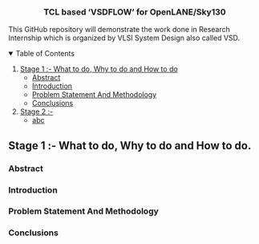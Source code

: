 

<h3 align="center"> TCL based ‘VSDFLOW’ for OpenLANE/Sky130</h3>


This GitHub repository will demonstrate the work done in Research Internship which is organized by VLSI System Design also called VSD.


<!-- TABLE OF CONTENTS -->
<details open="open">
  <summary>Table of Contents</summary>
  <ol>
    <li>
      <a href="#Stage 1 :- What to do, Why to do and How to do">Stage 1 :- What to do, Why to do and How to do</a>
      <ul>
        <li><a href="#Abstract">Abstract</a></li>
        <li><a href="#Introduction">Introduction</a></li>
        <li><a href="#Problem Statement And Methodology">Problem Statement And Methodology</a></li>
        <li><a href="#Conclusions">Conclusions</a></li>
      </ul>
      </li>
    <li>
      <a href="#Stage 2 :- ">Stage 2 :- </a>
      <ul>
       <li><a href="abc">abc</a></li>
      </ul>
      </li>
    
  </ol>
  </details>

## Stage 1 :- What to do, Why to do and How to do.

### Abstract

### Introduction

### Problem Statement And Methodology

### Conclusions
